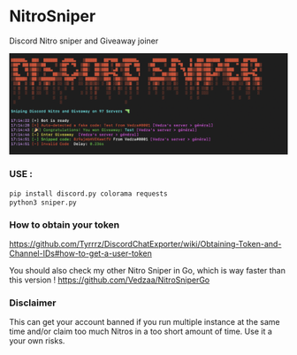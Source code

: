 # NitroSniper
Discord Nitro sniper and Giveaway joiner 

![Screenshot](screenshot.png)


### USE :
```
pip install discord.py colorama requests
python3 sniper.py
```

### How to obtain your token
https://github.com/Tyrrrz/DiscordChatExporter/wiki/Obtaining-Token-and-Channel-IDs#how-to-get-a-user-token

You should also check my other Nitro Sniper in Go, which is way faster than this version !
https://github.com/Vedzaa/NitroSniperGo

### Disclaimer
This can get your account banned if you run multiple instance at the same time and/or claim too much Nitros in a too short amount of time. Use it a your own risks.
